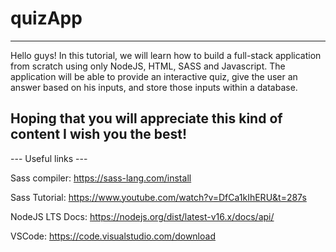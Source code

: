 # quizApp
---
Hello guys! 
In this tutorial, we will learn how to build a full-stack application from scratch using only NodeJS, HTML, SASS and Javascript. The application will be able to provide an interactive quiz, give the user an answer based on his inputs, and store those inputs within a database. 

Hoping that you will appreciate this kind of content I wish you the best!
---
--- Useful links ---

Sass compiler: 
https://sass-lang.com/install

Sass Tutorial: 
https://www.youtube.com/watch?v=DfCa1kIhERU&t=287s

NodeJS LTS Docs: 
https://nodejs.org/dist/latest-v16.x/docs/api/

VSCode:
https://code.visualstudio.com/download
